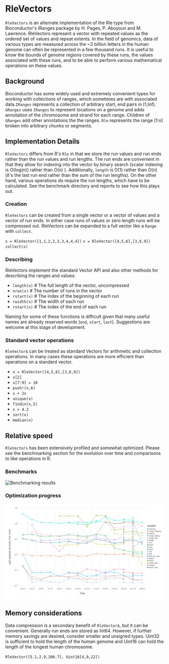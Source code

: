 # RleVectors

`RleVectors` is an alternate implementation of the Rle type from
Bioconductor's IRanges package by H. Pages, P. Aboyoun and
M. Lawrence. RleVectors represent a vector with repeated values as the
ordered set of values and repeat extents. In the field of genomics,
data of various types are  measured across the ~3 billion letters in
the human genome can often be represented in a few thousand runs. It
is useful to know the bounds of genome regions covered by these runs,
the values associated with these runs, and to be able to perform
various mathematical operations on these values.


## Background
Bioconductor has some widely used and extremely convenient types for
working with collections of ranges, which sometimes are with
associated data.`IRanges` represents a collection of arbitrary start,
end pairs in [1,Inf). `GRanges` uses `IRanges` to represent locations
on a genome and adds annotation of the chromosome and strand for each
range. Children of `GRanges` add other annotations the the ranges. `Rle`
represents the range [1:n] broken into arbitrary chunks or segments.



## Implementation Details
`RleVectors` differs from R's `Rle` in that we store the run values
and run ends rather than the run values and run lengths. The run ends
are convenient in that they allow for indexing into the vector by
binary search (scalar indexing is O(log(n)) rather than O(n) ).
Additionally, `length` is O(1) rather than O(n) (it's the last run
end rather than the sum of the run lengths). On the other hand,
various operations do require the run lengths, which have to be
calculated. See the benchmark directory and reports to see how
this plays out.

### Creation
`RleVectors` can be created from a single vector or a vector of values and a vector of run ends. In either case runs of values or zero length runs will be compressed out. RleVectors can be expanded to a full vector like a `Range` with `collect`.

`x = RleVector([1,1,2,2,3,3,4,4,4])`
`x = RleVector([4,5,6],[3,6,9])`
`collect(x)`

### Describing
RleVectors implement the standard Vector API and also other methods for describing the ranges and values:


- `length(x)` # The full length of the vector, uncompressed
- `nrun(x)` # The number of runs in the vector
- `rstart(x)` # The index of the beginning of each run
- `rwidth(x)` # The width of each run
- `rstart(x)` # The index of the end of each run

Naming for some of these functions is difficult given that many useful names are already reserved words (`end`, `start`, `last`). Suggestions are welcome at this stage of development.

### Standard vector operations

`RleVector`s can be treated as standard Vectors for arithmetic and collection operations. In many cases these operations are more efficient than operations on a standard vector.

- `x = RleVector([4,5,6],[3,6,9])`
- `x[2]`
- `x[7:9] = 10`
- `push!(x,6)`
- `x + 2x`
- `unique(x)`
- `findin(x,5)`
- `x > 4.2`
- `sort(x)`
- `median(x)`

## Relative speed
`RleVectors` has been extensively profiled and somewhat optimized. Please see the benchmarking section for the evolution over time and comparisons to like operations in R.

### Benchmarks
![Benchmarking results](https://github.com/phaverty/RleVectors.jl/tree/master/benchmark/plots/benchmark_rle_vectors.2015-04-26.svg)

### Optimization progress
![Optimization progress](/benchmark/plots/benchmark_rle_vectors.2015-04-26.timeline.svg)

## Memory considerations
Data compression is a secondary benefit of `RleVector`s, but it can be convenient. Generally run ends are stored as Int64. However, if further memory savings are desired, consider smaller and unsigned types. Uint32 is sufficient to hold the length of the human genome and Uint16 can hold the length of the longest human chromosome.

`RleVector([5.1,2.9,100.7], Uint16[4,8,22])`



